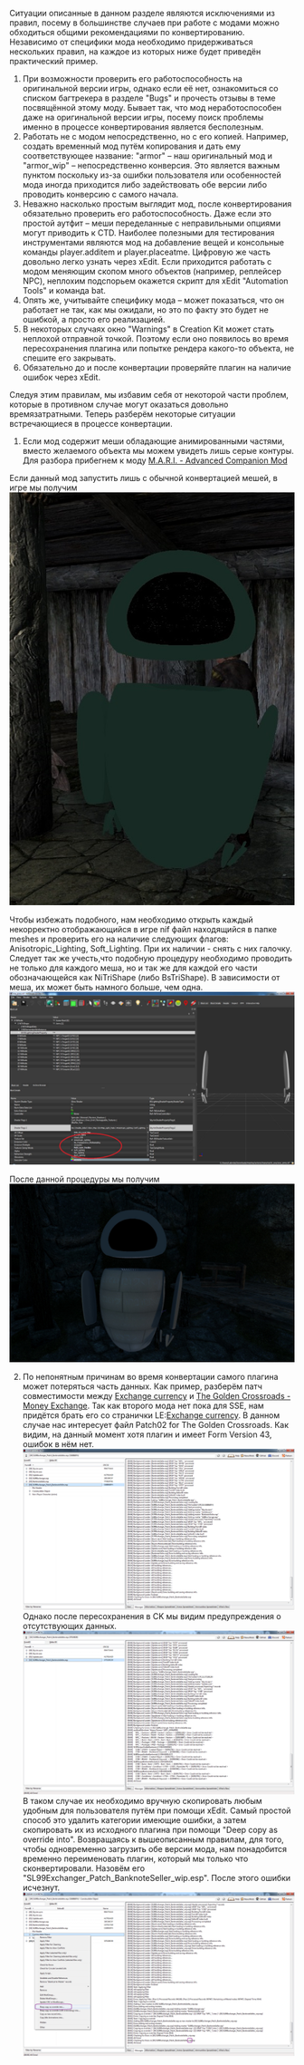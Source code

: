 Ситуации описанные в данном разделе являются исключениями из правил, посему в большинстве случаев при работе с модами можно обходиться общими рекомендациями по конвертированию.
Независимо от специфики мода необходимо придерживаться нескольких правил, на каждое из которых ниже будет приведён практический пример.
1.	При возможности проверить его работоспособность на оригинальной версии игры, однако если её нет, ознакомиться со списком багтрекера в разделе "Bugs" и прочесть отзывы в теме посвящённой этому моду. Бывает так, что мод неработоспособен даже на оригинальной версии игры, посему поиск проблемы именно в процессе конвертирования является бесполезным. 
2.	Работать не с модом непосредственно, но с его копией. Например, создать временный мод путём копирования и дать ему соответствующее название: "armor" – наш оригинальный мод и "armor_wip" – непосредственно конверсия. Это является важным пунктом поскольку из-за ошибки пользователя или особенностей мода иногда приходится либо задействовать обе версии либо проводить конверсию с самого начала. 
3.	Неважно насколько простым выглядит мод, после конвертирования обязательно проверить его работоспособность. Даже если это простой аутфит – меши переделанные с неправильными опциями могут приводить к CTD.
Наиболее полезными для тестирования инструментами являются мод на добавление вещей и консольные команды player.additem и player.placeatme. Цифровую же часть довольно легко узнать через xEdit. Если приходится работать с модом меняющим скопом много объектов (например, реплейсер NPC), неплохим подспорьем окажется скрипт для xEdit "Automation Tools" и команда bat.
4.	Опять же, учитывайте специфику мода – может показаться, что он работает не так, как мы ожидали, но это по факту это будет не ошибкой, а просто его реализацией.
5.	В некоторых случаях окно "Warnings" в Creation Kit может стать неплохой отправной точкой. Поэтому если оно появилось во время пересохранения плагина или попытке рендера какого-то объекта, не спешите его закрывать.
6. Обязательно до и после конвертации проверяйте плагин на наличие ошибок через xEdit.

Следуя этим правилам, мы избавим себя от некоторой части проблем, которые в противном случае могут оказаться довольно времязатратными. Теперь разберём некоторые ситуации встречающиеся в процессе конвертации.

1.	Если мод содержит меши обладающие анимированными частями, вместо желаемого объекта мы можем увидеть лишь серые контуры. Для разбора прибегнем к моду [M.A.R.I. - Advanced Companion Mod](https://www.nexusmods.com/skyrim/mods/91686)

Если данный мод запустить лишь с обычной конвертацией мешей, в игре мы получим 
![](../00_Resources/00_Conversion/008.png)

Чтобы избежать подобного, нам необходимо открыть каждый некорректно отображающийся в игре nif файл находящийся в папке meshes и проверить его на наличие следующих флагов: Anisotropic_Lighting, Soft_Lighting. При их наличии - снять с них галочку. Следует так же учесть,что подобную процедуру необходимо проводить не только для каждого меша, но и так же для каждой его части обозначающейся как NiTriShape (либо BsTriShape). В зависимости от меша, их может быть намного больше, чем одна.
![](../00_Resources/00_Conversion/009.png)

После данной процедуры мы получим
![](../00_Resources/00_Conversion/010.png)


2. По непонятным причинам во время конвертации самого плагина может потеряться часть данных. Как пример, разберём патч совместимости между [Exchange currency](https://www.nexusmods.com/skyrimspecialedition/mods/491) и [The Golden Crossroads - Money Exchange](https://www.nexusmods.com/skyrim/mods/54670/). Так как второго мода нет пока для SSE, нам придётся брать его со странички LE:[Exchange currency](https://www.nexusmods.com/skyrim/mods/67504). В данном случае нас интересует файл Patch02 for The Golden Crossroads.
Как видим, на данный момент хотя плагин и имеет Form Version 43, ошибок в нём нет.
![](../00_Resources/00_Conversion/011.png)
Однако после пересохранения в CK мы видим предупреждения о отсутствующих данных.
![](../00_Resources/00_Conversion/012.png)
В таком случае их необходимо вручную скопировать любым удобным для пользователя путём при помощи xEdit. Самый простой способ это удалить категории имеющие ошибки, а затем скопировать их из исходного плагина при помощи "Deep copy as override into". Возвращаясь к вышеописанным правилам, для того, чтобы одновременно загрузить обе версии мода, нам понадобится временно переименовать плагин, который мы только что сконвертировали. Назовём его "SL99Exchanger_Patch_BanknoteSeller_wip.esp". После этого ошибки исчезнут.
![](../00_Resources/00_Conversion/013.png)



